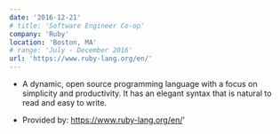 ```yaml
---
date: '2016-12-21'
# title: 'Software Engineer Co-op'
company: 'Ruby'
location: 'Boston, MA'
# range: 'July - December 2016'
url: 'https://www.ruby-lang.org/en/'
---
```


- A dynamic, open source programming language with a focus on simplicity and productivity. It has an elegant syntax that is natural to read and easy to write.

- Provided by: https://www.ruby-lang.org/en/'
